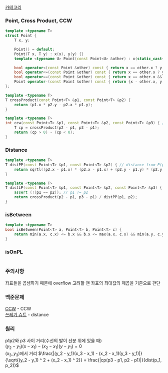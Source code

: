 [카테고리](/README.md)
### Point, Cross Product, CCW
```cpp
template <typename T>
struct Point {
    T x, y;

    Point() = default;
    Point(T x, T y) : x(x), y(y) {}
    template <typename U> Point(const Point<U> &other) : x(static_cast<T>(other.x)), y(static_cast<T>(other.y)) {}

    bool operator<(const Point &other) const { return x == other.x ? y < other.y : x < other.x; }
    bool operator<=(const Point &other) const { return x == other.x ? y <= other.y : x <= other.x; }
    bool operator==(const Point &other) const { return x == other.x && y == other.y; }
    Point operator-(const Point &other) const { return {x - other.x, y - other.y}; }
};

template <typename T>
T crossProduct(const Point<T> &p1, const Point<T> &p2) {
    return (p1.x * p2.y - p2.x * p1.y);
}

template <typename T>
int ccw(const Point<T> &p1, const Point<T> &p2, const Point<T> &p3) { // -1 : 시계, 0 : 일직선, 1 : 반시계
    T cp = crossProduct(p2 - p1, p3 - p1);
    return (cp > 0) - (cp < 0);
}
```

### Distance
```cpp
template <typename T>
T distPP(const Point<T> &p1, const Point<T> &p2) { // distance from P(point) to P(point)
    return sqrtl((p2.x - p1.x) * (p2.x - p1.x) + (p2.y - p1.y) * (p2.y - p1.y));
}

template <typename T>
T distLP(const Point<T> &p1, const Point<T> &p2, const Point<T> &p3) { // distance from L(line, p1p2) to P(point, p3)
    assert (!(p1 == p2)); // p1 != p2
    return crossProduct(p2 - p1, p3 - p1) / distPP(p1, p2);
}
```

### isBetween
```cpp
template <typename T>
bool isBetween(Point<T> a, Point<T> b, Point<T> c) {
    return min(a.x, c.x) <= b.x && b.x <= max(a.x, c.x) && min(a.y, c.y) <= b.y && b.y <= max(a.y, c.y);
}
```

### isOnPL
```cpp
```

### 주의사항
좌표들을 곱셈하기 때문에 overflow 고려할 땐 좌표의 최대값의 제곱을 기준으로 판단

### 백준문제
[CCW](https://www.acmicpc.net/problem/11758) - CCW   
[쓰레기 슈트](https://www.acmicpc.net/problem/4225) - distance   

### 원리
p1p2와 p3 사이 거리(수선의 발이 선분 위에 있을 때)   
$(y_2 - y_1)(x - x_1) - (x_2 - x_1)(y - y_1) = 0$   
$(x_3, y_3)$에서 거리
$\frac{|(y_2 - y_1)(x_3 - x_1) - (x_2 - x_1)(y_3 - y_1)|}{\sqrt{(y_2 - y_1) ^ 2 + (x_2 - x_1) ^ 2}} = \frac{|cp(p3 - p1, p2 - p1)|}{dist(p_1, p_2)}$